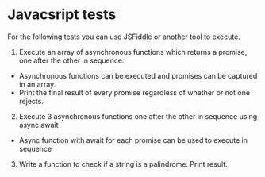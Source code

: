# Javacsript tests

For the following tests you can use JSFiddle or another tool to execute.

1. Execute an array of asynchronous functions which returns a promise, one after the other in sequence.  
  - Asynchronous functions can be executed and promises can be captured in an array.  
  - Print the final result of every promise regardless of whether or not one rejects.


2. Execute 3 asynchronous functions one after the other in sequence using async await
  - Async function with await for each promise can be used to execute in sequence


3. Write a function to check if a string is a palindrome. Print result.

